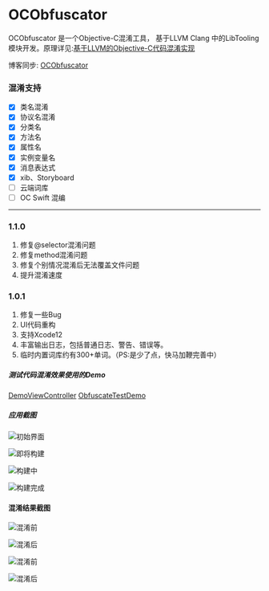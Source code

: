 # OCObfuscator

OCObfuscator 是一个Objective-C混淆工具， 基于LLVM Clang 中的LibTooling 模块开发。原理详见:[基于LLVM的Objective-C代码混淆实现](http://www.banmalu.top/tag/llvm/)

博客同步: [OCObfuscator](http://www.banmalu.top/ocobfuscator/)




### 混淆支持

- [x] 类名混淆
- [x] 协议名混淆
- [x] 分类名
- [x] 方法名
- [x] 属性名
- [x] 实例变量名
- [x] 消息表达式
- [x] xib、Storyboard
- [ ] 云端词库
- [ ] OC Swift 混编

----

### 1.1.0

1. 修复@selector混淆问题
2. 修复method混淆问题
3. 修复个别情况混淆后无法覆盖文件问题
4. 提升混淆速度

### 1.0.1

1. 修复一些Bug
2. UI代码重构
3. 支持Xcode12
4. 丰富输出日志，包括普通日志、警告、错误等。
5. 临时内置词库约有300+单词。（PS:是少了点，快马加鞭完善中）

##### 测试代码混淆效果使用的Demo 

[DemoViewController](https://github.com/fenglh/DemoViewController.git)
[ObfuscateTestDemo](https://github.com/fenglh/ObfuscateTestDemo)

##### 应用截图


![初始界面](http://www.banmalu.top/content/images/2020/09/image-14.png)

![即将构建](http://www.banmalu.top/content/images/2020/09/image-3.png)


![构建中](http://www.banmalu.top/content/images/2020/09/image-4.png)

![构建完成](http://www.banmalu.top/content/images/2020/09/image-13.png)

#### 混淆结果截图

![混淆前](http://www.banmalu.top/content/images/2020/09/image-8.png)

![混淆后](http://www.banmalu.top/content/images/2020/09/image-6.png)

![混淆前](http://www.banmalu.top/content/images/2020/09/image-9.png)

![混淆后](http://www.banmalu.top/content/images/2020/09/image-7.png)
